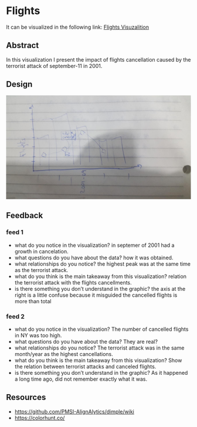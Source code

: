 # Flights
It can be visualized in the following link: [Flights Visuzalition](https://jader.ml/flights)

## Abstract
In this visualization I present the impact of flights cancellation caused by the terrorist attack of september-11 in 2001.

## Design
![alt text](sketch.jpeg "Initial sketch")

## Feedback
### feed 1
- what do you notice in the visualization?
    in septemer of 2001 had a growth in cancelation.
- what questions do you have about the data?
    how it was obtained.
- what relationships do you notice?
    the highest peak was at the same time as the terrorist attack.
- what do you think is the main takeaway from this visualization?
    relation the terrorist attack with the flights cancellments.
- is there something you don’t understand in the graphic?
    the axis at the right is a little confuse because it misguided the cancelled flights is
    more than total

### feed 2
- what do you notice in the visualization?
    The number of cancelled flights in NY was too high.
- what questions do you have about the data?
    They are real?
- what relationships do you notice?
    The terrorist attack was in the same month/year as the highest cancellations.
- what do you think is the main takeaway from this visualization?
    Show the relation between terrorist attacks and canceled flights.
- is there something you don’t understand in the graphic?
    As it happened a long time ago, did not remember exactly what it was.

## Resources

- https://github.com/PMSI-AlignAlytics/dimple/wiki
- https://colorhunt.co/
